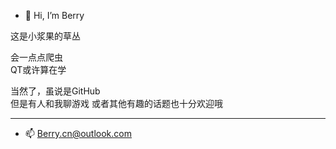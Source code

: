 - 👋 Hi, I’m Berry

这是小浆果的草丛  
 
会一点点爬虫  
QT或许算在学  

当然了，虽说是GitHub  
但是有人和我聊游戏 
或者其他有趣的话题也十分欢迎哦

***


- 📫 Berry.cn@outlook.com

<!---
bryarrow/bryarrow is a ✨ special ✨ repository because its `README.md` (this file) appears on your GitHub profile.
You can click the Preview link to take a look at your changes.
--->
